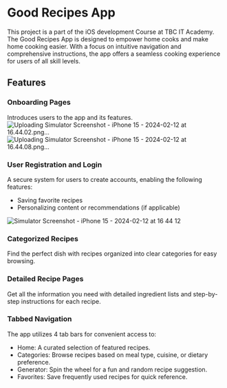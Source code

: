 # Good Recipes App

This project is a part of the iOS development Course at TBC IT Academy. The Good Recipes App is designed to empower home cooks and make home cooking easier. With a focus on intuitive navigation and comprehensive instructions, the app offers a seamless cooking experience for users of all skill levels.

## Features

### Onboarding Pages
Introduces users to the app and its features.
![Uploading Simulator Screenshot - iPhone 15 - 2024-02-12 at 16.44.02.png…](https://github.com/likanozadze/TakeHomeProject/assets/145837358/677c6b63-f936-4e94-a87b-e447e9d17d90)
![Uploading Simulator Screenshot - iPhone 15 - 2024-02-12 at 16.44.08.png…](https://github.com/likanozadze/TakeHomeProject/assets/145837358/677c6b63-f936-4e94-a87b-e447e9d17d90)
### User Registration and Login
A secure system for users to create accounts, enabling the following features:
- Saving favorite recipes
- Personalizing content or recommendations (if applicable)

![Simulator Screenshot - iPhone 15 - 2024-02-12 at 16 44 12](https://github.com/likanozadze/TakeHomeProject/assets/145837358/677c6b63-f936-4e94-a87b-e447e9d17d90)
### Categorized Recipes
Find the perfect dish with recipes organized into clear categories for easy browsing.

### Detailed Recipe Pages
Get all the information you need with detailed ingredient lists and step-by-step instructions for each recipe.

### Tabbed Navigation
The app utilizes 4 tab bars for convenient access to:
- Home: A curated selection of featured recipes.
- Categories: Browse recipes based on meal type, cuisine, or dietary preference.
- Generator: Spin the wheel for a fun and random recipe suggestion.
- Favorites: Save frequently used recipes for quick reference.
